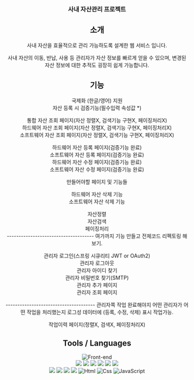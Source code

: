 <div align="center">


### 사내 자산관리 프로젝트

<h2 align="center"> 소개 </h2>
사내 자산을 효율적으로 관리 가능하도록 설계한 웹 서비스 입니다.

사내 자산의 이동, 반납, 사용 등 관리자가 자산 정보를 빠르게 얻을 수 있으며,
변경된 자산 정보에 대한 추적도 굉장히 쉽게 가능합니다.

<h2 align="center"> 기능 </h2>

국제화 (한글/영어) 지원<br>
자산 등록 시 검증기능(필수입력 속성값 *)<br>

통합 자산 조회 페이지(자산 정렬X, 검색기능 구현X, 페이징처리X)<br>
하드웨어 자산 조회 페이지(자산 정렬X, 검색기능 구현X, 페이징처리X)<br>
소프트웨어 자산 조회 페이지(자산 정렬X, 검색기능 구현X, 페이징처리X)<br>

하드웨어 자산 등록 페이지(검증기능 완료)<br>
소프트웨어 자산 등록 페이지(검증기능 완료)<br>
하드웨어 자산 수정 페이지(검증기능 완료)<br>
소프트웨어 자산 수정 페이지(검증기능 완료)<br>

만들어야할 페이지 및 기능들<br>

하드웨어 자산 삭제 기능<br>
소프트웨어 자산 삭제 기능<br>

자산정렬<br>
자산검색<br>
페이징처리<br>
------------------------------------- 여가까지 기능 만들고 전체코드 리펙토링 해보기.

관리자 로그인(스프링 시큐리티 JWT or OAuth2)<br>
관리자 로그아웃<br>
관리자 아이디 찾기<br>
관리자 비밀번호 찾기(SMTP)<br>
관리자 추가 페이지<br>
관리자 조회 페이지<br>

-------------------------------------- 관리자쪽 작업 완료해야지 어떤 관리자가 어떤 작업을 처리했는지 로그성 데이터에 (등록, 수정, 삭제) 표시 작업가능.

작업이력 페이지(정렬X, 검색X, 페이징처리X)<br>


<h2 align="center"> Tools / Languages </h2>

![Front-end](https://skillicons.dev/icons?i=idea,spring,gradle,java,mysql,html,css,javascript)<br>
<img src="https://img.shields.io/badge/Spring Web-59666C?style=for-the-badge&logo=Spring&logoColor=white"/>
<img src="https://img.shields.io/badge/SpringBoot-59666C?style=for-the-badge&logo=SpringBoot&logoColor=white"/>
<img src="https://img.shields.io/badge/Thymeleaf-59666C?style=for-the-badge&logo=Spring&logoColor=white"/>
<img src="https://img.shields.io/badge/Mybatis-59666C?style=for-the-badge&logo=Spring&logoColor=white"/>
<img src="https://img.shields.io/badge/Validation-59666C?style=for-the-badge&logo=Spring&logoColor=white"/>
<img src="https://img.shields.io/badge/Devtools-59666C?style=for-the-badge&logo=Spring&logoColor=white"/><br>
<img src="https://img.shields.io/badge/Java-59666C?style=for-the-badge&logo=Spring&logoColor=white"/>
<img src="https://img.shields.io/badge/gradle-59666C?style=for-the-badge&logo=gradle&logoColor=white"/>
<img src="https://img.shields.io/badge/Lombok-59666C?style=for-the-badge&logo=Spring&logoColor=white"/>
<img src="https://img.shields.io/badge/Mysql-59666C?style=for-the-badge&logo=MySql&logoColor=white"/>
<img alt="Html" src ="https://img.shields.io/badge/HTML5-59666C.svg?&style=for-the-badge&logo=HTML5&logoColor=white"/>
<img alt="Css" src ="https://img.shields.io/badge/CSS3-59666C.svg?&style=for-the-badge&logo=CSS3&logoColor=white"/> 
<img alt="JavaScript" src ="https://img.shields.io/badge/JavaScript-59666C.svg?&style=for-the-badge&logo=JavaScript&logoColor=white"/>
 
</div>
